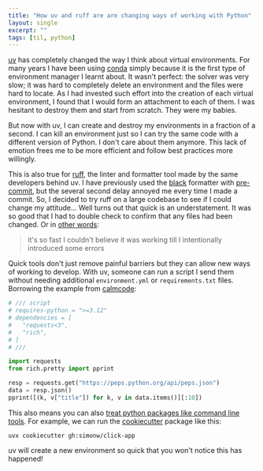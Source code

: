 ```yaml
---
title: "How uv and ruff are are changing ways of working with Python"
layout: single
excerpt: ""
tags: [til, python]
---
```


[uv](https://docs.astral.sh/uv/) has completely changed the way I think about virtual environments. For many years I have been using [conda](https://docs.conda.io/projects/conda/en/latest/user-guide/getting-started.html) simply because it is the first type of environment manager I learnt about. It wasn't perfect: the solver was very slow; it was hard to completely delete an environment and the files were hard to locate. As I had invested such effort into the creation of each virtual environment, I found that I would form an attachment to each of them. I was hesitant to destroy them and start from scratch. They were my babies.

But now with uv, I can create and destroy my environments in a fraction of a second. I can kill an environment just so I can try the same code with a different version of Python. I don't care about them anymore. This lack of emotion frees me to be more efficient and follow best practices more willingly.

This is also true for [ruff](https://docs.astral.sh/ruff/#testimonials), the linter and formatter tool made by the same developers behind uv. I have previously used the [black](https://black.readthedocs.io/en/stable/index.html) formatter with [pre-commit](https://pre-commit.com/), but the several second delay annoyed me every time I made a commit. So, I decided to try ruff on a large codebase to see if I could change my attitude... Well turns out that quick is an understatement. It was so good that I had to double check to confirm that any files had been changed. Or in [other words](https://x.com/tiangolo/status/1591912354882764802?mx=2):

> it's so fast I couldn't believe it was working till I intentionally introduced some errors

Quick tools don't just remove painful barriers but they can allow new ways of working to develop. With uv, someone can run a script I send them without needing additional `environment.yml` or `requirements.txt` files. Borrowing the example from [calmcode](https://calmcode.io/course/uv/run):

```python
# /// script
# requires-python = ">=3.12"
# dependencies = [
#   "requests<3",
#   "rich",
# ]
# ///

import requests
from rich.pretty import pprint

resp = requests.get("https://peps.python.org/api/peps.json")
data = resp.json()
pprint([(k, v["title"]) for k, v in data.items()][:10])

```

This also means you can also [treat python packages like command line tools](https://til.simonwillison.net/python/uv-cli-apps). For example, we can run the [cookiecutter](https://cookiecutter.readthedocs.io/en/stable/) package like this:

```
uvx cookiecutter gh:simonw/click-app
```

uv will create a new environment so quick that you won't notice this has happened!


